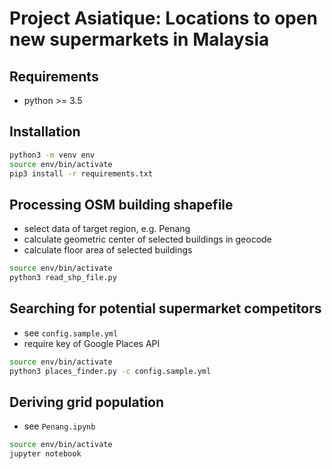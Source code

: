 Project Asiatique: Locations to open new supermarkets in Malaysia
======

Requirements
-----

- python >= 3.5


Installation
-----

```bash
python3 -m venv env
source env/bin/activate
pip3 install -r requirements.txt
```


Processing OSM building shapefile
----

- select data of target region, e.g. Penang
- calculate geometric center of selected buildings in geocode
- calculate floor area of selected buildings

```bash
source env/bin/activate
python3 read_shp_file.py
```


Searching for potential supermarket competitors
----

- see `config.sample.yml`
- require key of Google Places API

```bash
source env/bin/activate
python3 places_finder.py -c config.sample.yml
```

Deriving grid population
----

- see `Penang.ipynb`

```bash
source env/bin/activate
jupyter notebook
```
